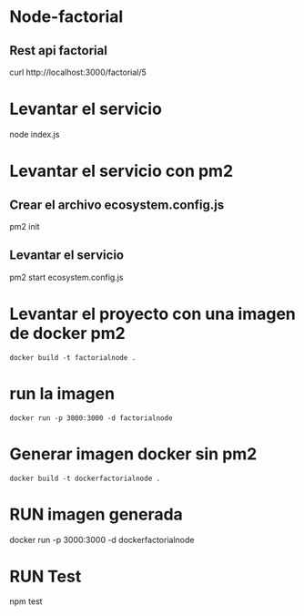 # Node-factorial
## Rest api factorial

curl http://localhost:3000/factorial/5

# Levantar el servicio 
node index.js

# Levantar el servicio con pm2

## Crear el archivo ecosystem.config.js 
 pm2 init 
## Levantar el servicio
pm2 start ecosystem.config.js

# Levantar el proyecto con una imagen de docker pm2
    docker build -t factorialnode .
# run la imagen
    docker run -p 3000:3000 -d factorialnode

# Generar imagen docker sin pm2
    docker build -t dockerfactorialnode .
# RUN imagen generada 
docker run -p 3000:3000 -d dockerfactorialnode
# RUN Test
npm test
